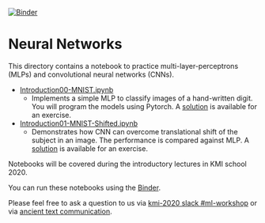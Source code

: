[![Binder](https://mybinder.org/badge_logo.svg)](https://mybinder.org/v2/gh/drinkingkazu/slacml-kmi2020/HEAD?filepath=IntroNeuralNetwork)

# Neural Networks

This directory contains a notebook to practice multi-layer-perceptrons (MLPs) and convolutional neural networks (CNNs).

* [Introduction00-MNIST.ipynb](/IntroNeuralNetwork/Introduction00-MNIST.ipynb)
  * Implements a simple MLP to classify images of a hand-written digit. You will program the models using Pytorch. A [solution](/IntroNeuralNetwork/Introduction00-MNIST-Solution.ipynb) is available for an exercise.
* [Introduction01-MNIST-Shifted.ipynb](/IntroNeuralNetwork/Introduction01-MNIST-Shifted.ipynb)
  * Demonstrates how CNN can overcome translational shift of the subject in an image. The performance is compared against MLP. A [solution](/IntroNeuralNetwork/Introduction01-MNIST-Shifted-Solution.ipynb) is available for an exercise.

Notebooks will be covered during the introductory lectures in KMI school 2020.

You can run these notebooks using the [Binder](https://mybinder.org/v2/gh/drinkingkazu/slacml-kmi2020/HEAD?filepath=IntroNeuralNetwork).

Please feel free to ask a question to us via [kmi-2020 slack #ml-workshop](https://kmi-2020.slack.com/app_redirect?channel=ml-workshop) or via [ancient text communication](mailto:kterao@slac.stanford.edu).
